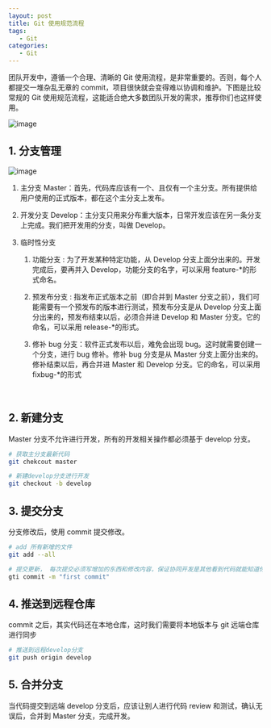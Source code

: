 ```yaml
---
layout: post
title: Git 使用规范流程
tags: 
   - Git
categories: 
   - Git
---
```


团队开发中，遵循一个合理、清晰的 Git 使用流程，是非常重要的。否则，每个人都提交一堆杂乱无章的 commit，项目很快就会变得难以协调和维护。下图是比较常规的 Git 使用规范流程，这能适合绝大多数团队开发的需求，推荐你们也这样使用。

![image](https://samzong.oss-cn-shenzhen.aliyuncs.com/blog/j4ndi.png)

## 1.  分支管理

![image](https://samzong.oss-cn-shenzhen.aliyuncs.com/blog/naweu.jpg)

1. 主分支 Master：首先，代码库应该有一个、且仅有一个主分支。所有提供给用户使用的正式版本，都在这个主分支上发布。

2. 开发分支 Develop：主分支只用来分布重大版本，日常开发应该在另一条分支上完成。我们把开发用的分支，叫做 Develop。

3. 临时性分支

   1. 功能分支 : 为了开发某种特定功能，从 Develop 分支上面分出来的。开发完成后，要再并入 Develop，功能分支的名字，可以采用 feature-*的形式命名。

   2. 预发布分支 : 指发布正式版本之前（即合并到 Master 分支之前），我们可能需要有一个预发布的版本进行测试，预发布分支是从 Develop 分支上面分出来的，预发布结束以后，必须合并进 Develop 和 Master 分支。它的命名，可以采用 release-*的形式。

   3. 修补 bug 分支：软件正式发布以后，难免会出现 bug。这时就需要创建一个分支，进行 bug 修补。修补 bug 分支是从 Master 分支上面分出来的。修补结束以后，再合并进 Master 和 Develop 分支。它的命名，可以采用 fixbug-*的形式

​

## 2. 新建分支

Master 分支不允许进行开发，所有的开发相关操作都必须基于 develop 分支。

```bash
# 获取主分支最新代码
git chekcout master

# 新建develop分支进行开发
git checkout -b develop
```

## 3. 提交分支

分支修改后，使用 commit 提交修改。

```bash
# add 所有新增的文件
git add --all

# 提交更新， 每次提交必须写增加的东西和修改内容，保证协同开发是其他看到代码就能知道你做了什么
gti commit -m "first commit"
```

## 4. 推送到远程仓库

commit 之后，其实代码还在本地仓库，这时我们需要将本地版本与 git 远端仓库进行同步

```bash
# 推送到远程develop分支
git push origin develop
```

## 5. 合并分支

当代码提交到远端 develop 分支后，应该让别人进行代码 review 和测试，确认无误后，合并到 Master 分支，完成开发。
